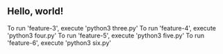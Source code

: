 ## Hello, world!

To run 'feature-3', execute 'python3 three.py'
To run 'feature-4', execute 'python3 four.py'
To run 'feature-5', execute 'python3 five.py'
To run 'feature-6', execute 'python3 six.py'